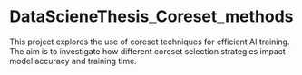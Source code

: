 # DataScieneThesis_Coreset_methods
This project explores the use of coreset techniques for efficient AI training. The aim is to investigate how different coreset selection strategies impact model accuracy and training time.
